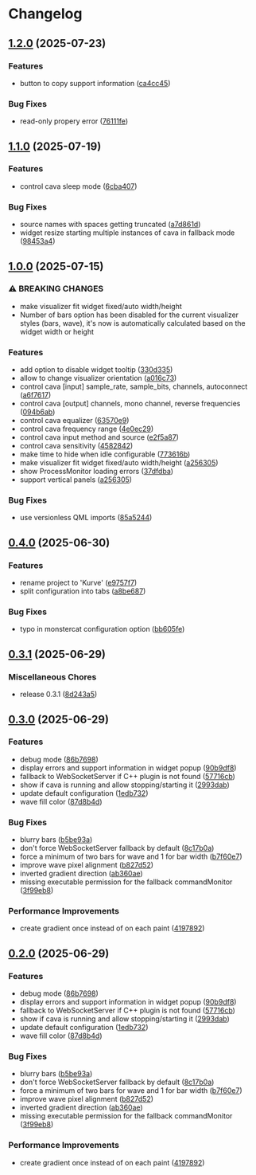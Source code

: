 # Changelog

## [1.2.0](https://github.com/luisbocanegra/kurve/compare/v1.1.0...v1.2.0) (2025-07-23)


### Features

* button to copy support information ([ca4cc45](https://github.com/luisbocanegra/kurve/commit/ca4cc4525f25067af3ebdd23fc71d1446996733c))


### Bug Fixes

* read-only propery error ([76111fe](https://github.com/luisbocanegra/kurve/commit/76111fec3c86f9c772294181304823633d02d869))

## [1.1.0](https://github.com/luisbocanegra/kurve/compare/v1.0.0...v1.1.0) (2025-07-19)


### Features

* control cava sleep mode ([6cba407](https://github.com/luisbocanegra/kurve/commit/6cba407ad3ddea3857bd3e5a4f5809c78411c1e0))


### Bug Fixes

* source names with spaces getting truncated ([a7d861d](https://github.com/luisbocanegra/kurve/commit/a7d861d864e25acd5499523f05c2cfba6f28b2cc))
* widget resize starting multiple instances of cava in fallback mode ([98453a4](https://github.com/luisbocanegra/kurve/commit/98453a4211ebc87e670f5334e6929f0b985f3cb1))

## [1.0.0](https://github.com/luisbocanegra/kurve/compare/v0.4.0...v1.0.0) (2025-07-15)


### ⚠ BREAKING CHANGES

* make visualizer fit widget fixed/auto width/height
* Number of bars option has been disabled for the current visualizer styles (bars, wave), it's now is automatically calculated based on the widget width or height

### Features

* add option to disable widget tooltip ([330d335](https://github.com/luisbocanegra/kurve/commit/330d33503ff8d6df133009685f26d6c4a467c531))
* allow to change visualizer orientation ([a016c73](https://github.com/luisbocanegra/kurve/commit/a016c732a2ab75da4a1d754a75ad02c69e7553d3))
* control cava [input] sample_rate, sample_bits, channels, autoconnect ([a6f7617](https://github.com/luisbocanegra/kurve/commit/a6f76173ccf00fba0651ec4a357afd7824824f75))
* control cava [output] channels, mono channel, reverse frequencies ([094b6ab](https://github.com/luisbocanegra/kurve/commit/094b6ab830085a989a88d84db02d268af5b6444c))
* control cava equalizer ([63570e9](https://github.com/luisbocanegra/kurve/commit/63570e90d5dd6696503bf4024a9c6a4ab17335fb))
* control cava frequency range ([4e0ec29](https://github.com/luisbocanegra/kurve/commit/4e0ec2932618040cb14fa8785313ccdb9cbeda50))
* control cava input method and source ([e2f5a87](https://github.com/luisbocanegra/kurve/commit/e2f5a87cbf0a85563e0c9ba49e9a8d9a85cf2688))
* control cava sensitivity ([4582842](https://github.com/luisbocanegra/kurve/commit/4582842b723694d30520e1f999ecc627f2f3a5a2))
* make time to hide when idle configurable ([773616b](https://github.com/luisbocanegra/kurve/commit/773616b98a1c20d1b4397fa4904de069b5ded1fa))
* make visualizer fit widget fixed/auto width/height ([a256305](https://github.com/luisbocanegra/kurve/commit/a2563052da2e6636324e344de81e6ed7a4da5595))
* show ProcessMonitor loading errors ([37dfdba](https://github.com/luisbocanegra/kurve/commit/37dfdbab81397a2a54a71fbe4fe8e289a1d25546))
* support vertical panels ([a256305](https://github.com/luisbocanegra/kurve/commit/a2563052da2e6636324e344de81e6ed7a4da5595))


### Bug Fixes

* use versionless QML imports ([85a5244](https://github.com/luisbocanegra/kurve/commit/85a5244114965ca6ad9efa1b80ca03ed9ec9733f))

## [0.4.0](https://github.com/luisbocanegra/kurve/compare/v0.3.1...v0.4.0) (2025-06-30)


### Features

* rename project to 'Kurve' ([e9757f7](https://github.com/luisbocanegra/kurve/commit/e9757f70ce36129d686126910ba845df6710f94c))
* split configuration into tabs ([a8be687](https://github.com/luisbocanegra/kurve/commit/a8be68712fa80d1929ac5259afccfe91f79600b8))


### Bug Fixes

* typo in monstercat configuration option ([bb605fe](https://github.com/luisbocanegra/kurve/commit/bb605fe06231eb681e6a4dd32e0b7da1a13d6c90))

## [0.3.1](https://github.com/luisbocanegra/kurve/compare/v0.3.0...v0.3.1) (2025-06-29)


### Miscellaneous Chores

* release 0.3.1 ([8d243a5](https://github.com/luisbocanegra/kurve/commit/8d243a5bcb28f5e5539d1e72288db3bb44e41c34))

## [0.3.0](https://github.com/luisbocanegra/plasma-audio-visualizer/compare/v0.2.0...v0.3.0) (2025-06-29)


### Features

* debug mode ([86b7698](https://github.com/luisbocanegra/plasma-audio-visualizer/commit/86b76987e78d272cad71d4b3ce657f4773718b41))
* display errors and support information in widget popup ([90b9df8](https://github.com/luisbocanegra/plasma-audio-visualizer/commit/90b9df8f119e32ea7599dee0a9a1976c034a39ff))
* fallback to WebSocketServer if C++ plugin is not found ([57716cb](https://github.com/luisbocanegra/plasma-audio-visualizer/commit/57716cb1dc95386f1b7e72f84007d69efc289094))
* show if cava is running and allow stopping/starting it ([2993dab](https://github.com/luisbocanegra/plasma-audio-visualizer/commit/2993dab7739cd3cdbeba92653f60d589c69d97bb))
* update default configuration ([1edb732](https://github.com/luisbocanegra/plasma-audio-visualizer/commit/1edb7322c0daf410ca97eb10e231530ee731c200))
* wave fill color ([87d8b4d](https://github.com/luisbocanegra/plasma-audio-visualizer/commit/87d8b4d8623f6d0ed4420a4881e7dbf7a1133706))


### Bug Fixes

* blurry bars ([b5be93a](https://github.com/luisbocanegra/plasma-audio-visualizer/commit/b5be93a4e9e695286b254135c846eda140b20996))
* don't force WebSocketServer fallback by default ([8c17b0a](https://github.com/luisbocanegra/plasma-audio-visualizer/commit/8c17b0a0c9f7a25fe29557b9e267e3a0e94d5f6c))
* force a minimum of two bars for wave and 1 for bar width ([b7f60e7](https://github.com/luisbocanegra/plasma-audio-visualizer/commit/b7f60e76a382c4616828c04de69ff5ed4f6b657a))
* improve wave pixel alignment ([b827d52](https://github.com/luisbocanegra/plasma-audio-visualizer/commit/b827d5217bb80df4302ebec7ef84857eaea73988))
* inverted gradient direction ([ab360ae](https://github.com/luisbocanegra/plasma-audio-visualizer/commit/ab360aefb5229f98cb4a6f178a3b98b2e465c2ca))
* missing executable permission for the fallback commandMonitor ([3f99eb8](https://github.com/luisbocanegra/plasma-audio-visualizer/commit/3f99eb8e1bd5b5320a5efc625bcae054a30ea67a))


### Performance Improvements

* create gradient once instead of on each paint ([4197892](https://github.com/luisbocanegra/plasma-audio-visualizer/commit/4197892a8f6a36d8437c6e05697e6c8a8d67a754))

## [0.2.0](https://github.com/luisbocanegra/plasma-audio-visualizer/compare/v0.1.0...v0.2.0) (2025-06-29)


### Features

* debug mode ([86b7698](https://github.com/luisbocanegra/plasma-audio-visualizer/commit/86b76987e78d272cad71d4b3ce657f4773718b41))
* display errors and support information in widget popup ([90b9df8](https://github.com/luisbocanegra/plasma-audio-visualizer/commit/90b9df8f119e32ea7599dee0a9a1976c034a39ff))
* fallback to WebSocketServer if C++ plugin is not found ([57716cb](https://github.com/luisbocanegra/plasma-audio-visualizer/commit/57716cb1dc95386f1b7e72f84007d69efc289094))
* show if cava is running and allow stopping/starting it ([2993dab](https://github.com/luisbocanegra/plasma-audio-visualizer/commit/2993dab7739cd3cdbeba92653f60d589c69d97bb))
* update default configuration ([1edb732](https://github.com/luisbocanegra/plasma-audio-visualizer/commit/1edb7322c0daf410ca97eb10e231530ee731c200))
* wave fill color ([87d8b4d](https://github.com/luisbocanegra/plasma-audio-visualizer/commit/87d8b4d8623f6d0ed4420a4881e7dbf7a1133706))


### Bug Fixes

* blurry bars ([b5be93a](https://github.com/luisbocanegra/plasma-audio-visualizer/commit/b5be93a4e9e695286b254135c846eda140b20996))
* don't force WebSocketServer fallback by default ([8c17b0a](https://github.com/luisbocanegra/plasma-audio-visualizer/commit/8c17b0a0c9f7a25fe29557b9e267e3a0e94d5f6c))
* force a minimum of two bars for wave and 1 for bar width ([b7f60e7](https://github.com/luisbocanegra/plasma-audio-visualizer/commit/b7f60e76a382c4616828c04de69ff5ed4f6b657a))
* improve wave pixel alignment ([b827d52](https://github.com/luisbocanegra/plasma-audio-visualizer/commit/b827d5217bb80df4302ebec7ef84857eaea73988))
* inverted gradient direction ([ab360ae](https://github.com/luisbocanegra/plasma-audio-visualizer/commit/ab360aefb5229f98cb4a6f178a3b98b2e465c2ca))
* missing executable permission for the fallback commandMonitor ([3f99eb8](https://github.com/luisbocanegra/plasma-audio-visualizer/commit/3f99eb8e1bd5b5320a5efc625bcae054a30ea67a))


### Performance Improvements

* create gradient once instead of on each paint ([4197892](https://github.com/luisbocanegra/plasma-audio-visualizer/commit/4197892a8f6a36d8437c6e05697e6c8a8d67a754))
